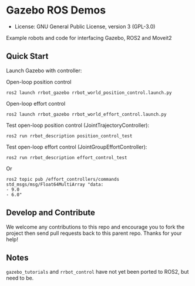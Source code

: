 # Gazebo ROS Demos

* License: GNU General Public License, version 3 (GPL-3.0)

Example robots and code for interfacing Gazebo, ROS2 and Moveit2

## Quick Start

Launch Gazebo with controller:

Open-loop position control

    ros2 launch rrbot_gazebo rrbot_world_position_control.launch.py 
Open-loop effort control

    ros2 launch rrbot_gazebo rrbot_world_effort_control.launch.py 

Test open-loop position control (JointTrajectoryController):

    ros2 run rrbot_description position_control_test 
Test open-loop effort control (JointGroupEffortController):

    ros2 run rrbot_description effort_control_test 

Or

    ros2 topic pub /effort_controllers/commands std_msgs/msg/Float64MultiArray "data:
    - 9.0
    - 6.0"

## Develop and Contribute

We welcome any contributions to this repo and encourage you to fork the project then send pull requests back to this parent repo. Thanks for your help!


## Notes

`gazebo_tutorials` and `rrbot_control` have not yet been ported to ROS2, but need to be.
